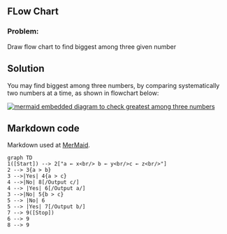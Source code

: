 ## FLow Chart

### Problem:

Draw flow chart to find biggest among three given number

## Solution

You may find biggest among three numbers, by comparing systematically two numbers at a time, as shown in flowchart below:

[![mermaid embedded diagram to check greatest among three numbers](
https://mermaid.ink/img/pako:eNo9UL1ugzAQfpXTTY2UCDXkr6jKlK7tkC4Vx3CAG1CCjRxbagqsnfuMfZIaQ9i-f-muwUzlAiM8aa4LeD-QfHyIj4a1SWawWOxhGRMy_P38wtdzqoM9pJ7cPMk8_vaYMCG59J2wYXDBjmTY8_ZDXFtYeTFz4sqHBnUTB2_W1NYAB8lota-qhd1kZL0RTsa6Sced9bDj0xPzq9upnPblrbee-sNUncxIbgaB5O4OcI6V0BWXuXtGQxKA0BSiEoSRgznrMyHJzuXYGnW8yQwjo62Yo1b2VGD0yZerY7bO2YhDye6j1T0yiC95aZQek90_HeB4Xg)](https://mermaid-js.github.io/mermaid-live-editor/edit#pako:eNo9UL1ugzAQfpXTTY2UCDXkr6jKlK7tkC4Vx3CAG1CCjRxbagqsnfuMfZIaQ9i-f-muwUzlAiM8aa4LeD-QfHyIj4a1SWawWOxhGRMy_P38wtdzqoM9pJ7cPMk8_vaYMCG59J2wYXDBjmTY8_ZDXFtYeTFz4sqHBnUTB2_W1NYAB8lota-qhd1kZL0RTsa6Sced9bDj0xPzq9upnPblrbee-sNUncxIbgaB5O4OcI6V0BWXuXtGQxKA0BSiEoSRgznrMyHJzuXYGnW8yQwjo62Yo1b2VGD0yZerY7bO2YhDye6j1T0yiC95aZQek90_HeB4Xg)
## Markdown code

Markdown used at [MerMaid](https://mermaid-js.github.io/mermaid-live-editor/).

```
graph TD
1([Start]) --> 2["a ← x<br/> b ← y<br/>c ← z<br/>"]
2 --> 3{a > b}
3 -->|Yes| 4{a > c}
4 -->|No| 8[/Output c/]
4 --> |Yes| 6[/Output a/]
3 -->|No| 5{b > c}
5 --> |No| 6
5 --> |Yes| 7[/Output b/]
7 --> 9([Stop])
6 --> 9
8 --> 9
```
